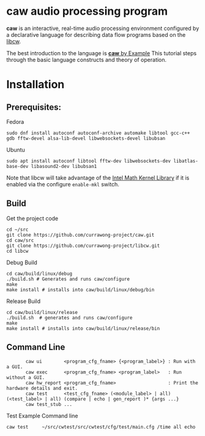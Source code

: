 # __caw__ audio processing program

__caw__ is an interactive, real-time audio processing environment
configured by a declarative language for describing data flow programs
based on the [libcw](https://github.com/currawong-project/libcw).

The best introduction to the language is [__caw__ by Example](https://github.com/currawong-project/caw/blob/master/examples/examples.md)
This tutorial steps through the basic language constructs and theory of operation.

# Installation

## Prerequisites:

Fedora
```
sudo dnf install autoconf autoconf-archive automake libtool gcc-c++ gdb fftw-devel alsa-lib-devel libwebsockets-devel libubsan  
```

Ubuntu
```
sudo apt install autoconf libtool fftw-dev libwebsockets-dev libatlas-base-dev libasound2-dev libubsan1 
```

Note that libcw will take advantage of the [Intel Math Kernel Library](https://www.intel.com/content/www/us/en/developer/tools/oneapi/onemkl.html)
if it is enabled via the configure `enable-mkl` switch.

## Build

Get the project code
```
cd ~/src
git clone https://github.com/currawong-project/caw.git
cd caw/src
git clone https://github.com/currawong-project/libcw.git
cd libcw
```

Debug Build
```
cd caw/build/linux/debug
./build.sh # Generates and runs caw/configure
make
make install # installs into caw/build/linux/debug/bin
```

Release Build
```
cd caw/build/linux/release
./build.sh  # generates and runs caw/configure
make
make install # installs into caw/build/linux/release/bin
```


## Command Line

```
       caw ui        <program_cfg_fname> {<program_label>} : Run with a GUI.
       caw exec      <program_cfg_fname> <program_label>   : Run without a GUI.
       caw hw_report <program_cfg_fname>                   : Print the hardware details and exit.
       caw test      <test_cfg_fname> (<module_label> | all) (<test_label> | all) (compare | echo | gen_report )* {args ...}
       caw test_stub ...
```

Test Example Command line
```
caw test     ~/src/cwtest/src/cwtest/cfg/test/main.cfg /time all echo
```

